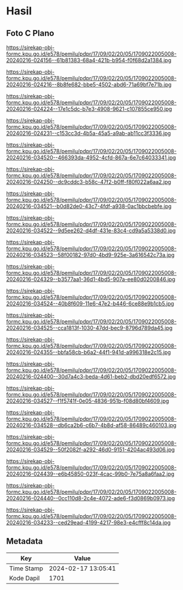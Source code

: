 # Hasil

## Foto C Plano

https://sirekap-obj-formc.kpu.go.id/e578/pemilu/pdpr/17/09/02/20/05/1709022005008-20240216-024156--61b81383-68a4-421b-b954-f0f68d2a1384.jpg

https://sirekap-obj-formc.kpu.go.id/e578/pemilu/pdpr/17/09/02/20/05/1709022005008-20240216-024216--8b8fe682-bbe5-4502-abd6-71a69bf7e71b.jpg

https://sirekap-obj-formc.kpu.go.id/e578/pemilu/pdpr/17/09/02/20/05/1709022005008-20240216-024224--17e1c5dc-b7e3-4908-9621-c107855ce950.jpg

https://sirekap-obj-formc.kpu.go.id/e578/pemilu/pdpr/17/09/02/20/05/1709022005008-20240216-024231--c153cc3d-4b5a-45a5-a9ab-ab11cc3f3336.jpg

https://sirekap-obj-formc.kpu.go.id/e578/pemilu/pdpr/17/09/02/20/05/1709022005008-20240216-034520--466393da-4952-4cfd-867a-6e7c64033341.jpg

https://sirekap-obj-formc.kpu.go.id/e578/pemilu/pdpr/17/09/02/20/05/1709022005008-20240216-024250--dc9cddc3-b58c-47f2-b0ff-f80f022a6aa2.jpg

https://sirekap-obj-formc.kpu.go.id/e578/pemilu/pdpr/17/09/02/20/05/1709022005008-20240216-034521--b0d82de0-43c7-4fdf-a938-0ac1bbcbebfe.jpg

https://sirekap-obj-formc.kpu.go.id/e578/pemilu/pdpr/17/09/02/20/05/1709022005008-20240216-034522--9d5ee262-d4df-431e-83c4-cd9a5a5338d0.jpg

https://sirekap-obj-formc.kpu.go.id/e578/pemilu/pdpr/17/09/02/20/05/1709022005008-20240216-034523--58f00182-97d0-4bd9-925e-3a616542c73a.jpg

https://sirekap-obj-formc.kpu.go.id/e578/pemilu/pdpr/17/09/02/20/05/1709022005008-20240216-024329--b3577aa1-36d1-4bd5-907a-ee80d0200846.jpg

https://sirekap-obj-formc.kpu.go.id/e578/pemilu/pdpr/17/09/02/20/05/1709022005008-20240216-034524--40b8f609-11e6-47e2-b446-6ce88e9b1cb5.jpg

https://sirekap-obj-formc.kpu.go.id/e578/pemilu/pdpr/17/09/02/20/05/1709022005008-20240216-034525--cca1813f-1030-47dd-bec9-8796d789da45.jpg

https://sirekap-obj-formc.kpu.go.id/e578/pemilu/pdpr/17/09/02/20/05/1709022005008-20240216-024355--bbfa58cb-b6a2-44f1-941d-a996318e2c15.jpg

https://sirekap-obj-formc.kpu.go.id/e578/pemilu/pdpr/17/09/02/20/05/1709022005008-20240216-024400--30d7a4c3-beda-4d61-beb2-dbd20edf6572.jpg

https://sirekap-obj-formc.kpu.go.id/e578/pemilu/pdpr/17/09/02/20/05/1709022005008-20240216-034527--f1f5741f-0e05-4836-951b-f08d80bf4609.jpg

https://sirekap-obj-formc.kpu.go.id/e578/pemilu/pdpr/17/09/02/20/05/1709022005008-20240216-034528--db6ca2b6-c6b7-4b8d-af58-86489c460103.jpg

https://sirekap-obj-formc.kpu.go.id/e578/pemilu/pdpr/17/09/02/20/05/1709022005008-20240216-034529--50f2082f-a292-46d0-9151-4204ac493d06.jpg

https://sirekap-obj-formc.kpu.go.id/e578/pemilu/pdpr/17/09/02/20/05/1709022005008-20240216-024439--e6b45850-023f-4cac-99b0-7e75a8a6faa2.jpg

https://sirekap-obj-formc.kpu.go.id/e578/pemilu/pdpr/17/09/02/20/05/1709022005008-20240216-024440--0cc110d8-2c4e-4072-ade6-f3d0869b0973.jpg

https://sirekap-obj-formc.kpu.go.id/e578/pemilu/pdpr/17/09/02/20/05/1709022005008-20240216-034233--ced29ead-4199-4217-98e3-e4cfff8c14da.jpg


## Metadata

| Key        | Value               |
| ---------- | ------------------- |
| Time Stamp | 2024-02-17 13:05:41 |
| Kode Dapil | 1701                |



